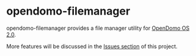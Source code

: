 opendomo-filemanager
====================

opendomo-filemanager provides a file manager utility for [OpenDomo OS 2.0](http://es.opendomo.org). 

More features will be discussed in the [Issues section](https://github.com/jmirasb/opendomo-filemanager/issues) of this project.
